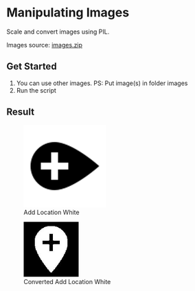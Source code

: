 # Manipulating Images

Scale and convert images using PIL. 

Images source: [images.zip](images.zip)

## Get Started
1. You can use other images. PS: Put image(s) in folder images
2. Run the script

## Result
<figure>
    <img src="images\ic_add_location_black_48dp.jpeg" alt="Add Location White" title="Add Location White">
    <figcaption>Add Location White</figcaption>
</figure>

<figure>
    <img src="opt\icons\ic_add_location_white_48dp.jpeg" alt="Converted Add Location White" title="Add Location White">
    <figcaption>Converted Add Location White</figcaption>
</figure>